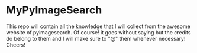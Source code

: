 # MyPyImageSearch
This repo will contain all the knowledge that I will collect from the awesome website of pyimagesearch. Of course! it goes without saying but the credits do belong to them and I will make sure to "@" them whenever necessary! Cheers!
